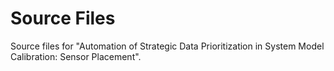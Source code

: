 # Source Files

Source files for "Automation of Strategic Data Prioritization in System Model Calibration: Sensor Placement".
